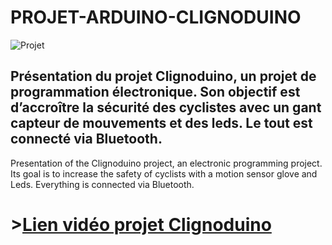 # PROJET-ARDUINO-CLIGNODUINO 

![Projet](https://zupimages.net/up/20/12/ph2h.png)


Présentation du projet Clignoduino, un projet de programmation électronique. Son objectif est d’accroître la sécurité des cyclistes avec un gant capteur de mouvements et des leds. Le tout est connecté via Bluetooth.
------------------------------------------------------------------------------------------------------------------------------------------------
Presentation of the Clignoduino project, an electronic programming project. Its goal is to increase the safety of cyclists with a motion sensor glove and Leds. Everything is connected via Bluetooth.



# >[Lien vidéo projet Clignoduino](https://youtu.be/3Vm6xSf7FyY)

